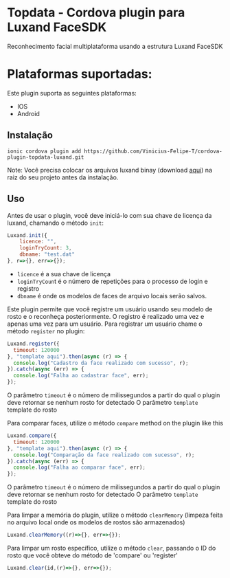 # Topdata - Cordova plugin para Luxand FaceSDK
Reconhecimento facial multiplataforma usando a estrutura Luxand FaceSDK

# Plataformas suportadas:
Este plugin suporta as seguintes plataformas:

* IOS
* Android

## Instalação

`ionic cordova plugin add https://github.com/Vinicius-Felipe-T/cordova-plugin-topdata-luxand.git`

Note: 
Você precisa colocar os arquivos luxand binay (download [aqui](https://drive.google.com/open?id=11Nfjnpwsrzmf0isIMPkdtTYqWt8eG-1G)) na raiz do seu projeto antes da instalação.

## Uso
Antes de usar o plugin, você deve iniciá-lo com sua chave de licença da luxand, chamando o método `init`:

```js
Luxand.init({
    licence: "",
    loginTryCount: 3,
    dbname: "test.dat"
}, r=>{}, err=>{});
```
-  `licence` é a sua chave de licença
-  `loginTryCoun`t é o número de repetições para o processo de login e registro
-  `dbname` é onde os modelos de faces de arquivo locais serão salvos.

Este plugin permite que você registre um usuário usando seu modelo de rosto e o reconheça posteriormente. O registro é realizado uma vez e apenas uma vez para um usuário. Para registrar um usuário chame o método `register` no plugin:

```js
Luxand.register({
  timeout: 120000
}, "template aqui").then(async (r) => {
  console.log("Cadastro da face realizado com sucesso", r);
}).catch(async (err) => {
  console.log("Falha ao cadastrar face", err);
});
```

O parâmetro `timeout` é o número de milissegundos a partir do qual o plugin deve retornar se nenhum rosto for detectado
O parâmetro `template` template do rosto

Para comparar faces, utilize o método `compare` method on the plugin like this

```js
Luxand.compare({
  timeout: 120000
}, "template aqui").then(async (r) => {
  console.log("Comparação da face realizado com sucesso", r);
}).catch(async (err) => {
  console.log("Falha ao comparar face", err);
});
```

O parâmetro `timeout` é o número de milissegundos a partir do qual o plugin deve retornar se nenhum rosto for detectado
O parâmetro `template` template do rosto

Para limpar a memória do plugin, utilize o método `clearMemory` (limpeza feita no arquivo local onde os modelos de rostos são armazenados)
```js
Luxand.clearMemory((r)=>{}, err=>{});
```

Para limpar um rosto específico, utilize o método `clear`, passando o ID do rosto que você obteve do método de 'compare' ou 'register'
```js
Luxand.clear(id,(r)=>{}, err=>{});
```
